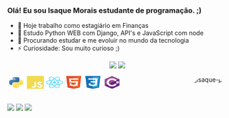 ### Olá! Eu sou Isaque Morais estudante de programação. ;)

- 🔭 Hoje trabalho como estagiário em Finanças 
- 🌱 Estudo Python WEB com Django, API's e JavaScript com node
- 🤔 Procurando estudar e me evoluir no mundo da tecnologia
- ⚡ Curiosidade: Sou muito curioso ;)

<div align="center">
 <img height="180em"   align="center" src="https://github-readme-stats.vercel.app/api?username=Isaque-Morais&show_icons=true&theme=react&include_all_commits=true&count_private=true"/>
   <img height="180em"  align="center" src="https://github-readme-stats.vercel.app/api/top-langs/?username=Isaque-Morais&layout=compact&langs_count=7&theme=react" />
</div>
  
<div style="display: inline_block"><br>
  <img align="center" alt="Isaque-Python" height="30" width="40" src="https://raw.githubusercontent.com/devicons/devicon/master/icons/python/python-original.svg">
  <img align="center" alt="Isaque-Js" height="30" width="40" src="https://raw.githubusercontent.com/devicons/devicon/master/icons/javascript/javascript-plain.svg">
  <img align="center" alt="Isaque-React" height="30" width="40" src="https://raw.githubusercontent.com/devicons/devicon/master/icons/react/react-original.svg">
  <img align="center" alt="Isaque-HTML" height="30" width="40" src="https://raw.githubusercontent.com/devicons/devicon/master/icons/html5/html5-original.svg">
  <img align="center" alt="Isaque-CSS" height="30" width="40" src="https://raw.githubusercontent.com/devicons/devicon/master/icons/css3/css3-original.svg">
  <img align="center" alt="Isaque-Csharp" height="30" width="40" src="https://raw.githubusercontent.com/devicons/devicon/master/icons/csharp/csharp-original.svg">
  <img align="right" alt="Isaque-pic" height="150" style="border-radius:50px;" 
  src="https://engenharia360.com/wp-content/uploads/2019/04/python-engenharia360-3-1024x512.png">
</div>
  <br>
  <br>
<div>	
 <a href="https://discord.gg/channels/@me" target="_blank"><img src="https://img.shields.io/badge/Discord-7289DA?style=for-the-badge&logo=discord&logoColor=white" target="_blank"></a></a> 
  <a href = "mailto:isaquemorais5@gmail.com"><img src="https://img.shields.io/badge/-Gmail-%23333?style=for-the-badge&logo=gmail&logoColor=white" target="_blank"></a>
  <a href="https://www.linkedin.com/in/isaque-morais-a46589203/?originalSubdomain=br" target="_blank"><img src="https://img.shields.io/badge/-LinkedIn-%230077B5?style=for-the-badge&logo=linkedin&logoColor=white" target="_blank"></a> 
  
  </div>
